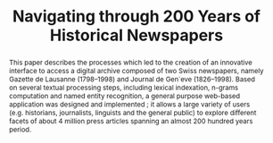 ---
abstract: This paper describes the processes which led to the creation of an innovative
  interface to access a digital archive composed of two Swiss newspapers, namely Gazette
  de Lausanne (1798–1998) and Journal de Gen`eve (1826–1998). Based on several textual
  processing steps, including lexical indexation, n-grams computation and named entity
  recognition, a general purpose web-based application was designed and implemented
  ; it allows a large variety of users (e.g. historians, journalists, linguists and
  the general public) to explore different facets of about 4 million press articles
  spanning an almost 200 hundred years period.
creators:
- Rochat, Yannick
- Kaplan, Frédéric
- Bornet, Cyril
- Buntinx, Vincent
- Ehrmann, Maud
date: null
document_url: https://services.phaidra.univie.ac.at/api/object/o:503181/download
grand_parent: iPRES
institutions: []
keywords: []
landing_page_url: https://phaidra.univie.ac.at/o:503181
language: eng
layout: publication
license: CC BY-NC-SA 3.0 AT
notes_url: null
parent: iPRES 2016
presentation_url: null
publication_type: paper
size: 12198969
source_name: iPRES
title: Navigating through 200 Years of Historical Newspapers
year: 2016
---